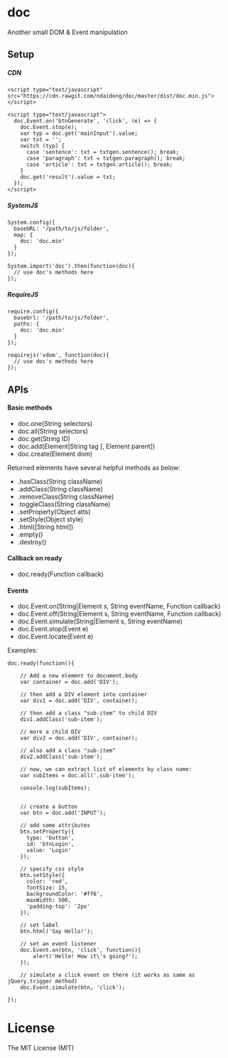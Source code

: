 # doc
Another small DOM & Event manipulation

## Setup

##### CDN

```
<script type="text/javascript" src="https://cdn.rawgit.com/ndaidong/doc/master/dist/doc.min.js"></script>

<script type="text/javascript">
  doc.Event.on('btnGenerate', 'click', (e) => {
    doc.Event.stop(e);
    var typ = doc.get('mainInput').value;
    var txt = '';
    switch (typ) {
      case 'sentence': txt = txtgen.sentence(); break;
      case 'paragraph': txt = txtgen.paragraph(); break;
      case 'article': txt = txtgen.article(); break;
    }
    doc.get('result').value = txt;
  });
</script>
```

##### SystemJS

```
System.config({
  baseURL: '/path/to/js/folder',
  map: {
    doc: 'doc.min'
  }
});

System.import('doc').then(function(doc){
  // use doc's methods here
});
```

##### RequireJS

```
require.config({
  baseUrl: '/path/to/js/folder',
  paths: {
    doc: 'doc.min'
  }
});

requirejs('vdom', function(doc){
  // use doc's methods here
});

```


## APIs

#### Basic methods

 - doc.one(String selectors)
 - doc.all(String selectors)
 - doc.get(String ID)
 - doc.add(Element|String tag [, Element parent])
 - doc.create(Element dom)

Returned elements have several helpful methods as below:

 - .hasClass(String className)
 - .addClass(String className)
 - .removeClass(String  className)
 - .toggleClass(String  className)
 - .setProperty(Object atts)
 - .setStyle(Object style)
 - .html([String html])
 - .empty()
 - .destroy()

#### Callback on ready

 - doc.ready(Function callback)

#### Events

- doc.Event.on(String|Element s, String eventName, Function callback)
- doc.Event.off(String|Element s, String eventName, Function callback)
- doc.Event.simulate(String|Element s, String eventName)
- doc.Event.stop(Event e)
- doc.Event.locate(Event e)


Examples:

```
doc.ready(function(){

    // Add a new element to document.body
    var container = doc.add('DIV');

    // then add a DIV element into container
    var div1 = doc.add('DIV', container);

    // then add a class "sub-item" to child DIV
    div1.addClass('sub-item');

    // more a child DIV
    var div2 = doc.add('DIV', container);

    // also add a class "sub-item"
    div2.addClass('sub-item');

    // now, we can extract list of elements by class name:
    var subItems = doc.all('.sub-item');

    console.log(subItems);


    // create a button
    var btn = doc.add('INPUT');

    // add some attributes
    btn.setProperty({
      type: 'button',
      id: 'btnLogin',
      value: 'Login'
    });

    // specify css style
    btn.setStyle({
      color: 'red',
      fontSize: 15,
      backgroundColor: '#ff6',
      maxWidth: 500,
      'padding-top': '2px'
    });

    // set label
    btn.html('Say Hello!');

    // set an event listener
    doc.Event.on(btn, 'click', function(){
        alert('Hello! How it\'s going?');
    });

    // simulate a click event on there (it works as same as jQuery.trigger method)
    doc.Event.simulate(btn, 'click');

});
```



# License

The MIT License (MIT)
